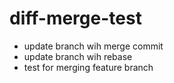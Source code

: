 # diff-merge-test

* update branch wih merge commit
* update branch wih rebase
* test for merging feature branch
